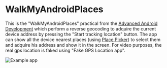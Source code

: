 WalkMyAndroidPlaces
=============================

This is the "WalkMyAndroidPlaces" practical from the [Advanced Android Development](https://developers.google.com/training/courses/android-advanced) which perform a reverse geocoding to adquire the current device address by pressing the "Start tracking location" button.
The app can show all the device nearest places (using [Place Picker](https://developers.google.com/places/android-api/placepicker)) to select them and adquire his address and show it in the screen.
For video purposes, the real gps location is faked using "Fake GPS Location app".

![Example app](https://rawgit.com/crisscaucott/Android-WalkMyAndroidPlaces/master/screenshoots/walkmyandroidplaces.gif)
